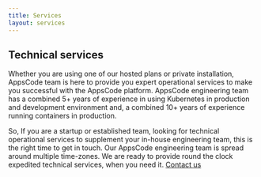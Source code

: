 ```yaml
---
title: Services
layout: services
---
```


## Technical services

Whether you are using one of our hosted plans or private installation, AppsCode team is here to provide
you expert operational services to make you successful with the AppsCode platform. AppsCode engineering
team has a combined 5+ years of experience in using Kubernetes in production and development environment
and, a combined 10+ years of experience running containers in production.

So, If you are a startup or established team, looking for technical operational services to supplement your in-house engineering team, this is the right time to get in touch. Our AppsCode engineering team is spread around multiple time-zones. We are ready to provide round the clock expedited technical services, when you need it.  <a href="https://calendly.com/appscode/30min">Contact us</a>

